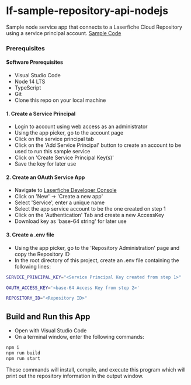 # lf-sample-repository-api-nodejs

Sample node service app that connects to a Laserfiche Cloud Repository using a service principal account.
[Sample Code](./index.ts)

### Prerequisites

#### Software Prerequisites

- Visual Studio Code
- Node 14 LTS
- TypeScript
- Git
- Clone this repo on your local machine

#### 1. Create a Service Principal

- Login to account using web access as an administrator
- Using the app picker, go to the account page
- Click on the service principal tab
- Click on the 'Add Service Principal' button to create an account to be used to run this sample service
- Click on 'Create Service Principal Key(s)'
- Save the key for later use

#### 2. Create an OAuth Service App

- Navigate to [Laserfiche Developer Console](https://app.laserfiche.com/devconsole/)
- Click on 'New' -> 'Create a new app'
- Select 'Service', enter a unique name
- Select the app service account to be the one created on step 1
- Click on the 'Authentication' Tab and create a new AccessKey
- Download key as 'base-64 string' for later use

#### 3. Create a .env file

- Using the app picker, go to the 'Repository Administration' page and copy the Repository ID
- In the root directory of this project, create an .env file containing the following lines:

```bash
SERVICE_PRINCIPAL_KEY="<Service Principal Key created from step 1>"

OAUTH_ACCESS_KEY='<base-64 Access Key from step 2>'

REPOSITORY_ID="<Repository ID>"
```

## Build and Run this App

- Open with Visual Studio Code
- On a terminal window, enter the following commands:

```bash
npm i
npm run build
npm run start
```

These commands will install, compile, and execute this program which will print out the repository information in the output window.
